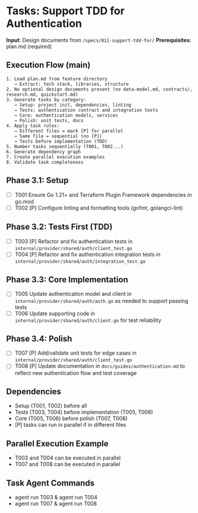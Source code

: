 # Tasks: Support TDD for Authentication

**Input**: Design documents from `/specs/011-support-tdd-for/`
**Prerequisites**: plan.md (required)

## Execution Flow (main)
```
1. Load plan.md from feature directory
   → Extract: tech stack, libraries, structure
2. No optional design documents present (no data-model.md, contracts/, research.md, quickstart.md)
3. Generate tasks by category:
   → Setup: project init, dependencies, linting
   → Tests: authentication contract and integration tests
   → Core: authentication models, services
   → Polish: unit tests, docs
4. Apply task rules:
   → Different files = mark [P] for parallel
   → Same file = sequential (no [P])
   → Tests before implementation (TDD)
5. Number tasks sequentially (T001, T002...)
6. Generate dependency graph
7. Create parallel execution examples
8. Validate task completeness
```

## Phase 3.1: Setup
- [ ] T001 Ensure Go 1.21+ and Terraform Plugin Framework dependencies in go.mod
- [ ] T002 [P] Configure linting and formatting tools (gofmt, golangci-lint)

## Phase 3.2: Tests First (TDD)
- [ ] T003 [P] Refactor and fix authentication tests in `internal/provider/shared/auth/client_test.go`
- [ ] T004 [P] Refactor and fix authentication integration tests in `internal/provider/shared/auth/integration_test.go`

## Phase 3.3: Core Implementation
- [ ] T005 Update authentication model and client in `internal/provider/shared/auth/auth.go` as needed to support passing tests
- [ ] T006 Update supporting code in `internal/provider/shared/auth/client.go` for test reliability

## Phase 3.4: Polish
- [ ] T007 [P] Add/validate unit tests for edge cases in `internal/provider/shared/auth/client_test.go`
- [ ] T008 [P] Update documentation in `docs/guides/authentication.md` to reflect new authentication flow and test coverage

## Dependencies
- Setup (T001, T002) before all
- Tests (T003, T004) before implementation (T005, T006)
- Core (T005, T006) before polish (T007, T008)
- [P] tasks can run in parallel if in different files

## Parallel Execution Example
- T003 and T004 can be executed in parallel
- T007 and T008 can be executed in parallel

## Task Agent Commands
- agent run T003 & agent run T004
- agent run T007 & agent run T008
